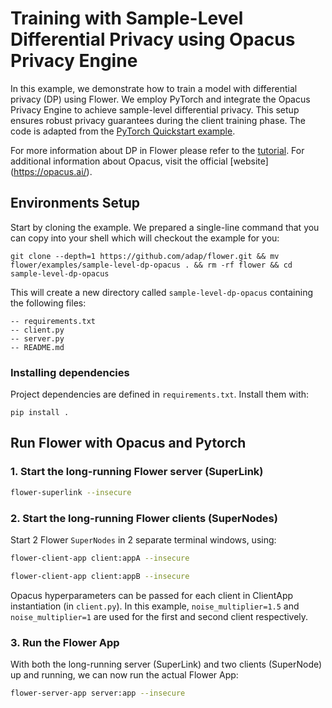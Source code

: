 # Training with Sample-Level Differential Privacy using Opacus Privacy Engine

In this example, we demonstrate how to train a model with differential privacy (DP) using Flower. We employ PyTorch and integrate the Opacus Privacy Engine to achieve sample-level differential privacy. This setup ensures robust privacy guarantees during the client training phase. The code is adapted from the [PyTorch Quickstart example](https://github.com/adap/flower/tree/main/examples/quickstart-pytorch).

For more information about DP in Flower please refer to the [tutorial](https://flower.ai/docs/framework/how-to-use-differential-privacy.html). For additional information about Opacus, visit the official \[website\] (https://opacus.ai/).

## Environments Setup

Start by cloning the example. We prepared a single-line command that you can copy into your shell which will checkout the example for you:

```shell
git clone --depth=1 https://github.com/adap/flower.git && mv flower/examples/sample-level-dp-opacus . && rm -rf flower && cd sample-level-dp-opacus
```

This will create a new directory called `sample-level-dp-opacus` containing the following files:

```shell
-- requirements.txt
-- client.py
-- server.py
-- README.md
```

### Installing dependencies

Project dependencies are defined in `requirements.txt`. Install them with:

```shell
pip install .
```

## Run Flower with Opacus and Pytorch

### 1. Start the long-running Flower server (SuperLink)

```bash
flower-superlink --insecure
```

### 2. Start the long-running Flower clients (SuperNodes)

Start 2 Flower `SuperNodes` in 2 separate terminal windows, using:

```bash
flower-client-app client:appA --insecure
```

```bash
flower-client-app client:appB --insecure
```

Opacus hyperparameters can be passed for each client in ClientApp instantiation (in `client.py`). In this example, `noise_multiplier=1.5` and `noise_multiplier=1` are used for the first and second client respectively. 

### 3. Run the Flower App

With both the long-running server (SuperLink) and two clients (SuperNode) up and running, we can now run the actual Flower App:

```bash
flower-server-app server:app --insecure
```
